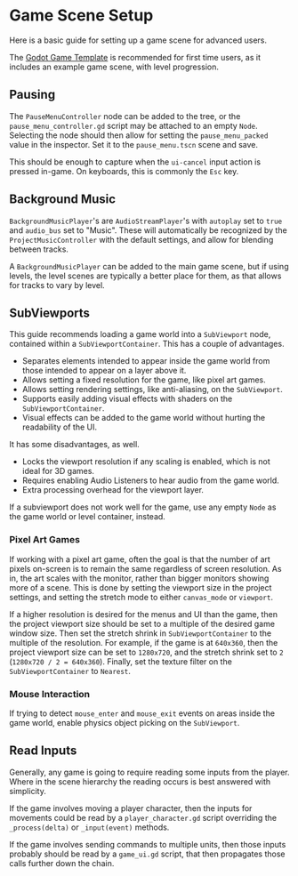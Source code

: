 # Game Scene Setup

Here is a basic guide for setting up a game scene for advanced users.

The [Godot Game Template](https://github.com/Maaack/Godot-Game-Template) is recommended for first time users, as it includes an example game scene, with level progression.

## Pausing
The `PauseMenuController` node can be added to the tree, or the `pause_menu_controller.gd` script may be attached to an empty `Node`. Selecting the node should then allow for setting the `pause_menu_packed` value in the inspector. Set it to the `pause_menu.tscn` scene and save.

This should be enough to capture when the `ui-cancel` input action is pressed in-game. On keyboards, this is commonly the `Esc` key.

## Background Music
`BackgroundMusicPlayer`'s are `AudioStreamPlayer`'s with `autoplay` set to `true` and `audio_bus` set to "Music". These will automatically be recognized by the `ProjectMusicController` with the default settings, and allow for blending between tracks.

A `BackgroundMusicPlayer` can be added to the main game scene, but if using levels, the level scenes are typically a better place for them, as that allows for tracks to vary by level.

## SubViewports
This guide recommends loading a game world into a `SubViewport` node, contained within a `SubViewportContainer`. This has a couple of advantages.

- Separates elements intended to appear inside the game world from those intended to appear on a layer above it.
- Allows setting a fixed resolution for the game, like pixel art games.
- Allows setting rendering settings, like anti-aliasing, on the `SubViewport`.
- Supports easily adding visual effects with shaders on the `SubViewportContainer`.
- Visual effects can be added to the game world without hurting the readability of the UI.

It has some disadvantages, as well.

- Locks the viewport resolution if any scaling is enabled, which is not ideal for 3D games.
- Requires enabling Audio Listeners to hear audio from the game world.
- Extra processing overhead for the viewport layer.

If a subviewport does not work well for the game, use any empty `Node` as the game world or level container, instead.

### Pixel Art Games
If working with a pixel art game, often the goal is that the number of art pixels on-screen is to remain the same regardless of screen resolution. As in, the art scales with the monitor, rather than bigger monitors showing more of a scene. This is done by setting the viewport size in the project settings, and setting the stretch mode to either `canvas_mode` or `viewport`.

If a higher resolution is desired for the menus and UI than the game, then the project viewport size should be set to a multiple of the desired game window size. Then set the stretch shrink in `SubViewportContainer` to the multiple of the resolution. For example, if the game is at `640x360`, then the project viewport size can be set to `1280x720`, and the stretch shrink set to `2` (`1280x720 / 2 = 640x360`). Finally, set the texture filter on the `SubViewportContainer` to `Nearest`.

### Mouse Interaction
If trying to detect `mouse_enter` and `mouse_exit` events on areas inside the game world, enable physics object picking on the `SubViewport`.

## Read Inputs
Generally, any game is going to require reading some inputs from the player. Where in the scene hierarchy the reading occurs is best answered with simplicity.

If the game involves moving a player character, then the inputs for movements could be read by a `player_character.gd` script overriding the `_process(delta)` or `_input(event)` methods.

If the game involves sending commands to multiple units, then those inputs probably should be read by a `game_ui.gd` script, that then propagates those calls further down the chain.

